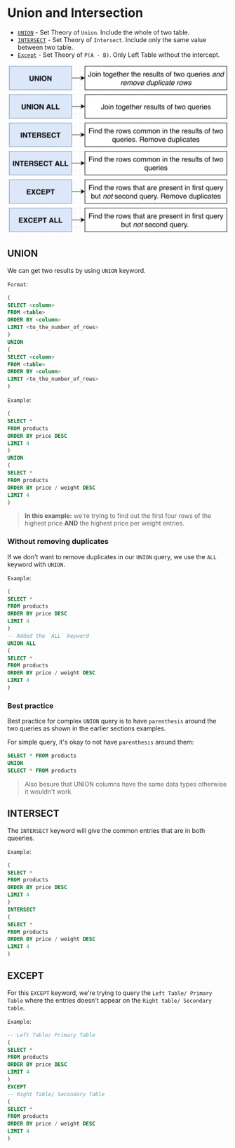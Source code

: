 # Union and Intersection

- [`UNION`](#union) - Set Theory of `Union`. Include the whole of two table.
- [`INTERSECT`](#intersect) - Set Theory of `Intersect`. Include only the same value between two table.
- [`Except`](#except) - Set Theory of `P(A - B)`. Only Left Table without the intercept.

![Union and Intersect](images/pgsql_union_intercept.png)

## UNION

We can get two results by using `UNION` keyword.

`Format`:

```SQL
(
SELECT <column>
FROM <table>
ORDER BY <column>
LIMIT <to_the_number_of_rows>
)
UNION
(
SELECT <column>
FROM <table>
ORDER BY <column>
LIMIT <to_the_number_of_rows>
)
```

`Example`:

```SQL
(
SELECT *
FROM products
ORDER BY price DESC
LIMIT 4
)
UNION
(
SELECT *
FROM products
ORDER BY price / weight DESC
LIMIT 4
)
```

> **In this example:** we're trying to find out the first four rows of the highest price **AND** the highest price per weight entries.

### Without removing duplicates

If we don't want to remove duplicates in our `UNION` query, we use the `ALL` keyword with `UNION`.

`Example`:

```SQL
(
SELECT *
FROM products
ORDER BY price DESC
LIMIT 4
)
-- Added the `ALL` keyword
UNION ALL
(
SELECT *
FROM products
ORDER BY price / weight DESC
LIMIT 4
)
```

### Best practice

Best practice for complex `UNION` query is to have `parenthesis` around the two queries as shown in the earlier sections examples.

For simple query, it's okay to not have `parenthesis` around them:

```SQL
SELECT * FROM products
UNION
SELECT * FROM products
```

> Also besure that UNION columns have the same data types otherwise it wouldn't work.

## INTERSECT

The `INTERSECT` keyword will give the common entries that are in both queeries.

`Example`:

```SQL
(
SELECT *
FROM products
ORDER BY price DESC
LIMIT 4
)
INTERSECT
(
SELECT *
FROM products
ORDER BY price / weight DESC
LIMIT 4
)
```

## EXCEPT

For this `EXCEPT` keyword, we're trying to query the `Left Table/ Primary Table` where the entries doesn't appear on the `Right table/ Secondary table`.

`Example`:

```SQL
-- Left Table/ Primary Table
(
SELECT *
FROM products
ORDER BY price DESC
LIMIT 4
)
EXCEPT
-- Right Table/ Secondary Table
(
SELECT *
FROM products
ORDER BY price / weight DESC
LIMIT 4
)
```
